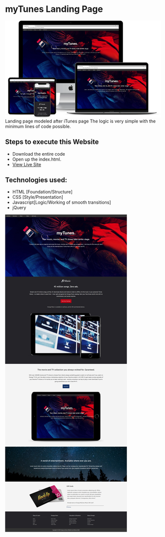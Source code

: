 # myTunes Landing Page
 
 ![title-pic](mytunes.png)
 Landing page modeled after iTunes page The logic is very simple with the minimum lines of code possible.
 
## Steps to execute this Website
- Download the entire code 
- Open up the index.html.
- [View Live Site](https://anthonys1760.github.io/Simple-Calculator/)

## Technologies used: 
- HTML [Foundation/Structure]
- CSS [Style/Presentation]
- Javascript[Logic/Working of smooth transitions]
- jQuery

![title-pic](mytuneslong.jpg)


